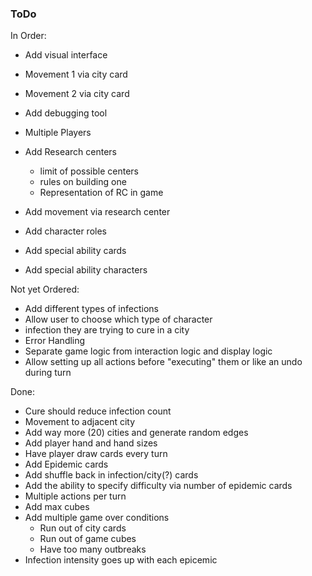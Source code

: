 ### ToDo

In Order:
* Add visual interface

* Movement 1 via city card
* Movement 2 via city card

* Add debugging tool

* Multiple Players

* Add Research centers
    * limit of possible centers
    * rules on building one
    * Representation of RC in game
* Add movement via research center

* Add character roles
* Add special ability cards
* Add special ability characters

Not yet Ordered:
* Add different types of infections
* Allow user to choose which type of character
* infection they are trying to cure in a city
* Error Handling
* Separate game logic from interaction logic and display logic
* Allow setting up all actions before "executing" them or like an undo during turn

Done:
* Cure should reduce infection count
* Movement to adjacent city
* Add way more (20) cities and generate random edges
* Add player hand and hand sizes
* Have player draw cards every turn
* Add Epidemic cards
* Add shuffle back in infection/city(?) cards
* Add the ability to specify difficulty via number of epidemic cards
* Multiple actions per turn
* Add max cubes
* Add multiple game over conditions
  * Run out of city cards
  * Run out of game cubes
  * Have too many outbreaks
* Infection intensity goes up with each epicemic